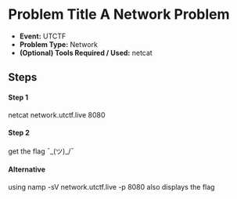  # Problem Title A Network Problem
 * **Event:** UTCTF
 * **Problem Type:** Network
 * **(Optional) Tools Required / Used:** netcat
 
 ## Steps

 #### Step 1
 netcat network.utctf.live 8080

 #### Step 2
 get the flag ¯\_(ツ)_/¯
 
 #### Alternative
 using namp -sV network.utctf.live -p 8080 also displays the flag
